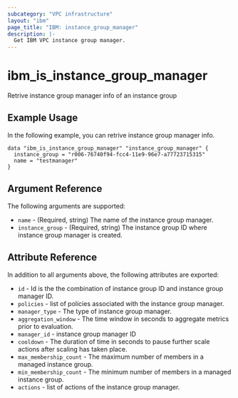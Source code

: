 ```yaml
---
subcategory: "VPC infrastructure"
layout: "ibm"
page_title: "IBM: instance_group_manager"
description: |-
  Get IBM VPC instance group manager.
---
```


# ibm\_is_instance_group_manager

Retrive instance group manager info of an instance group

## Example Usage

In the following example, you can retrive instance group manager info.
```
data "ibm_is_instance_group_manager" "instance_group_manager" {
  instance_group = "r006-76740f94-fcc4-11e9-96e7-a77723715315"
  name = "testmanager"
}
```

## Argument Reference

The following arguments are supported:

* `name` - (Required, string) The name of the instance group manager.
* `instance_group` - (Required, string) The instance group ID where instance group manager is created.

## Attribute Reference

In addition to all arguments above, the following attributes are exported:

* `id` - Id is the the combination of instance group ID and instance group manager ID.
* `policies` - list of policies associated with the instance group manager.
* `manager_type` - The type of instance group manager.
* `aggregation_window` - The time window in seconds to aggregate metrics prior to evaluation.
* `manager_id` - instance group manager ID
* `cooldown` - The duration of time in seconds to pause further scale actions after scaling has taken place.
* `max_membership_count` - The maximum number of members in a managed instance group.
* `min_membership_count` - The minimum number of members in a managed instance group. 
* `actions` - list of actions of the instance group manager.

